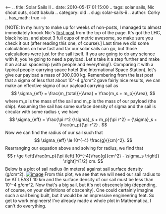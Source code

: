 <--
.. title: Solar Sails II
.. date: 2010-05-17 01:15:00
.. tags: solar sails, Nic shout outs, scott bakula
.. category: old
.. slug: solar-sails-ii
.. author: Corky
.. has_math: true
-->


[NOTE: In my hurry to make up for weeks of non-posts, I managed to
almost immediately knock Nic's [first
post](http://thevirtuosi.blogspot.com/2010/05/why-black-holes-from-large-hadron.html)
from the top of the page. It's got the LHC, black holes, and about 3
full cups of metric awesome, so make sure you check it out (after
reading this one, of course).]
Last time we did some calculations on how fast and far our solar sails
can go, but those calculations were just for the sail itself. If you are
going to do any science with it, you're going to need a payload. Let's
take it a step further and make it an actual spaceship (with people and
everything!).
[](http://4.bp.blogspot.com/_fa6AZDCsHnY/S_DXvcSsDXI/AAAAAAAAACg/jK_N-B4mOME/s1600/ssradius.png)
Comparing it with a typical people-carrying space hotel (the
International Space Station), let's give our payload a mass of 300,000
kg. Remembering from the last post that a sigma of less that about
10^-4 g/cm^2 gave fairly nice results, we can make an effective sigma
of our payload carrying sail as
$$ \sigma_{eff} = \frac{m_{total}}{Area} = \frac{m_s +
m_p}{Area}, $$
where m_s is the mass of the sail and m_p is the mass of our payload
(the ship). Assuming the sail has some surface density of sigma and the
sail is circular with some radius r, we have
$$ \sigma_{eff} = \frac{\pi r^2 {\sigma}_s + m_p}{\pi r^2} =
{\sigma}_s + \frac{m_p}{\pi r^2} . $$
Now we can find the radius of our sail such that
$$ \sigma_{eff} \le 10^{-4} \frac{g}{{cm}^2}. $$
Rearranging our equation above and solving for radius, we find that
$$ r \ge \left[\frac{m_p}{\pi \left( 10^{-4}\frac{g}{cm^2} -
\sigma_s \right)} \right]^{1/2} cm. $$
Below is a plot of sail radius (in meters) against sail surface density
(g/cm^2).
[![image](http://4.bp.blogspot.com/_fa6AZDCsHnY/S_DXvcSsDXI/AAAAAAAAACg/jK_N-B4mOME/s400/ssradius.png)](http://4.bp.blogspot.com/_fa6AZDCsHnY/S_DXvcSsDXI/AAAAAAAAACg/jK_N-B4mOME/s1600/ssradius.png)
From this plot, we see that we will need our sail radius to be AT LEAST
10 km and the surface density of our sail must be less than 10^-4
g/cm^2. Now that's a big sail, but it's not obscenely big (depending,
of course, on your definitions of obscenity). One could certainly
imagine such a sail being built, but it would be an impressive
engineering feat.
So get to work engineers! I've already made a whole plot in Mathematica,
I can't do everything.
